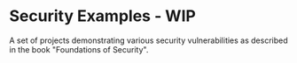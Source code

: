 # Security Examples - WIP

A set of projects demonstrating various security vulnerabilities as described in the book "Foundations of Security".

